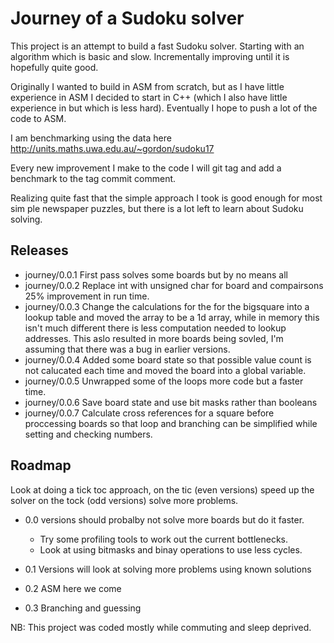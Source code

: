 # Journey of a Sudoku solver


This project is an attempt to build a fast Sudoku solver. Starting with an algorithm which is basic and slow. Incrementally improving until it is hopefully quite good.

Originally I wanted to build in ASM from scratch, but as I have little experience in ASM I decided to start in C++ (which I also have little experience in but which is less hard). Eventually I hope to push a lot of the code to ASM.

I am benchmarking using the data here http://units.maths.uwa.edu.au/~gordon/sudoku17 

Every new improvement I make to the code I will git tag and add a benchmark to the tag commit comment.

Realizing quite fast that the simple approach I took is good enough for most sim
ple newspaper puzzles, but there is a lot left to learn about Sudoku solving.

## Releases  
 
*  journey/0.0.1 First pass solves some boards but by no means all
*  journey/0.0.2 Replace int with unsigned char for board and compairsons 25% improvement in run time.
*  journey/0.0.3 Change the calculations for the for the bigsquare into a lookup table and moved the array to be a 1d array, while in memory this isn't much different there is less computation needed to lookup addresses. This aslo resulted in more boards being sovled, I'm assuming that there was a bug in earlier versions.
*  journey/0.0.4 Added some board state so that possible value count is not calucated each time and moved the board into a global variable.
*  journey/0.0.5 Unwrapped some of the loops more code but a faster time. 
*  journey/0.0.6 Save board state and use bit masks rather than booleans
*  journey/0.0.7 Calculate cross references for a square before proccessing boards so that loop and branching can be simplified while setting and checking numbers.

## Roadmap 

Look at doing a tick toc approach, on the tic (even versions) speed up the solver on the tock (odd versions) solve more problems.

*  0.0 versions should probalby not solve more boards but do it faster. 
   * Try some profiling tools to work out the current bottlenecks.
   * Look at using bitmasks and binay operations to use less cycles.

*  0.1 Versions will look at solving more problems using known solutions
*  0.2 ASM here we come
*  0.3 Branching and guessing



NB: This project was coded mostly while commuting and sleep deprived. 
